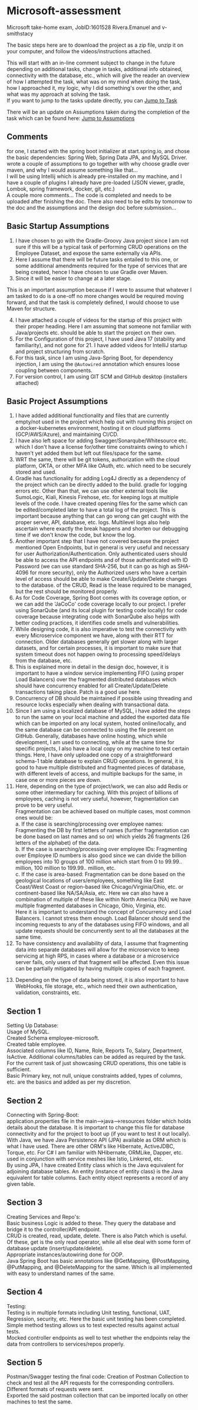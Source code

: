 # Microsoft-assessment
Microsoft take-home exam, JobID:1601528 Rivera.Emanuel and v-smithstacy<p>
The basic steps here are to download the project as a zip file, unzip it on your computer, and follow the videos/instructions attached.

This will start with an in-line comment subject to change in the future depending on additional tasks, change in tasks, additional info obtained, connectivity with the database, etc., which will give the reader an overview of how I attempted the task, what was on my mind when doing the task, how I approached it, my logic, why I did something's over the other, and what was my approach at solving the task.<br>
If you want to jump to the tasks update directly, you can [Jump to Task](#task)<be><p>
There will be an update on Assumptions taken during the completion of the task which can be found here: [Jump to Assumptions](#assumptions)<br>

<a name="comments"></a>
## Comments<br>
for one, I started with the spring boot initializer at start.spring.io, and chose the basic dependencies: Spring Web, Spring Data JPA, and MySQL Driver.<br>
wrote a couple of assumptions to go together with why choose gradle over maven, and why I would assume something like that...<br>
I will be using Intellij which is already pre-installed on my machine, and I have a couple of plugins I already have pre-loaded (JSON viewer, gradle, Lombok, spring framework, docker, git, etc.)<br>
A couple more comments... The code is completed and needs to be uploaded after finishing the doc. There also need to be edits by tomorrow to the doc and the assumptions and the design doc before submission...<br><p>


<a name="assumptions"></a>
## Basic Startup Assumptions<br>

  1. I have chosen to go with the Gradle-Groovy Java project since I am not sure if this will be a typical task of performing CRUD operations on the Employee Dataset, and expose the same externally via APIs.<br>
  2. Here I assume that there will be future tasks entailed to this one, or some additional amendments required for the type of services that are being created, hence I have chosen to use Gradle over Maven.<br>
  3. Since it will be easier to change at a later stage.<br>

This is an important assumption because if I were to assume that whatever I am tasked to do is a one-off no more changes would be required moving forward, and that the task is completely defined, I would choose to use Maven for structure.<br>
  
  4. I have attached a couple of videos for the startup of this project with their proper heading. Here I am assuming that someone not familiar with Java/projects etc. should be able to start the project on their own.<br>
  5. For the Configuration of this project, I have used Java 17 (stability and familiarity), and not gone for 21. I have added videos for IntelliJ startup and project structuring from scratch.<br>
  6. For this task, since I am using Java-Spring Boot, for dependency injection, I am using the `@Autowired` annotation which ensures loose coupling between components.<br>
  7. For version control, I am using GIT SCM and GitHub desktop (installers attached)<br><p>

<a name="startupassumptions"></a>
## Basic Project Assumptions<br>
  1. I have added additional functionality and files that are currently empty/not used in the project which help out with running this project on a docker-kubernetes environment, hosting it on cloud platforms (GCP/AWS/Azure), and maintaining CI/CD.<br>
  2. I have also left space for adding Swagger/Sonarqube/Whitesource etc. which I don't have a license for/other time constraints owing to which I haven't yet added them but left out files/space for the same.<br>
  3. WRT the same, there will be git tokens, authorization with the cloud platform, OKTA, or other MFA like OAuth, etc. which need to be securely stored and used.<br>
  4. Gradle has functionality for adding Log4J directly as a dependency of the project which can be directly added to the build. gradle for logging errors etc. Other than that, we can use other external tools like SumoLogic, Kiali, Kinesis Firehose, etc. for keeping logs at multiple levels of the code. I have created opening files for the same which can be edited/completed later to have a total log of the project. This is important because anything that can go wrong can get caught with the proper server, API, database, etc. logs. Multilevel logs also help ascertain where exactly the break happens and shorten our debugging time if we don't know the code, but know the log.<br>
  5. Another important step that I have not covered because the project mentioned Open Endpoints, but in general is very useful and necessary for user Authorization/Authentication. Only authenticated users should be able to access the API endpoints and of those authenticated with ID Password (we can use standard SHA-256, but it can go as high as SHA-4096 for more security), only the Authorized users who have a certain level of access should be able to make Create/Update/Delete changes to the database. of the CRUD, Read is the lease required to be managed, but the rest should be monitored properly.<br>
  6. As for Code Coverage, Spring Boot comes with its coverage option, or we can add the 'JaCoCo' code coverage locally to our project. I prefer using SonarQube (and its local plugin for testing code locally) for code coverage because integrating code with SonarQube also helps with better coding practices, it identifies code smells and vulnerabilities.<br>
  7. While designing code, it is also imperative to test the connectivity with every Microservice component we have, along with their RTT for connection. Older databases generally get slower along with larger datasets, and for certain processes, it is important to make sure that system timeout does not happen owing to processing speed/delays from the database, etc.<br>
  8. This is explained more in detail in the design doc, however, it is important to have a window service implementing FIFO (using proper Load Balancers) over the fragmented distributed databases which should have concurrency enabled for all Create/Update/Delete transactions taking place. Patch is a good use here.<br>
  9. Concurrency of DB should be maintained if possible using threading and resource locks especially when dealing with transactional data.<br>
  10. Since I am using a localized database of MySQL, i have added the steps to run the same on your local machine and added the exported data file which can be imported on any local system, hosted online/locally, and the same database can be connected to using the file present on GitHub. Generally, databases have online hosting, which while development, I am used to connecting, while at the same time for specific projects, I also have a local copy on my machine to test certain things. Here, I have only uploaded one copy of a straightforward schema-1 table database to explain CRUD operations. In general, it is good to have multiple distributed and fragmented pieces of database, with different levels of access, and multiple backups for the same, in case one or more pieces are down.<br>
  11. Here, depending on the type of project/work, we can also add Redis or some other intermediary for caching. With this project of billions of employees, caching is not very useful, however, fragmentation can prove to be very useful.<br>
      Fragmentation can be achieved based on multiple cases, most common ones would be:<br>
        a. If the case is searching/processing over employee names: Fragmenting the DB by first letters of names (further fragmentation can be done based on last names and so on) which yields 26 fragments (26 letters of the alphabet) of the data.<br>
        b. If the case is searching/processing over employee IDs: Fragmenting over Employee ID numbers is also good since we can divide the billion employees into 10 groups of 100 million which start from 0 to 99.99.. million, 100 million to 199.99.. million, etc.<br>
        c. If the case is area-based: Fragmentation can be done based on the geological locations of users/employees, something like East Coast/West Coast or region-based like Chicago/Virginia/Ohio, etc. or continent-based like NA/SA/Asia, etc. Here we can also have a combination of multiple of these like within North America (NA) we have multiple fragmented databases in Chicago, Ohio, Virginia, etc.<br>
        Here it is important to understand the concept of Concurrency and Load Balancers. I cannot stress them enough. Load Balancer should send the incoming requests to any of the databases using FIFO windows, and all update requests should be concurrently sent to all the databases at the same time.<br>
  12. To have consistency and availability of data, I assume that fragmenting data into separate databases will allow for the microservice to keep servicing at high RPS, in cases where a database or a microservice server fails, only users of that fragment will be affected. Even this issue can be partially mitigated by having multiple copies of each fragment.<br><p>
  13. Depending on the type of data being stored, it is also important to have WebHooks, file storage, etc., which need their own authentication, validation, constraints, etc.

<a name="task"></a>
## Section 1<br>
Setting Up Database:<br>
Usage of MySQL.<br>
Created Schema employee-microsoft.<br>
Created table employee.<br>
Associated columns like ID, Name, Role, Reports To, Salary, Department, IsActive. Additional columns/tables can be added as required by the task. For the current task of just showcasing CRUD operations, this one table is sufficient.<br>
Basic Primary key, not null, unique constraints added, types of columns, etc. are the basics and added as per my discretion.<br><p>

## Section 2<br>
Connecting with Spring-Boot:<br>
application.properties file in the main-->java-->resources folder which holds details about the database. It is important to change this file for database connectivity and for the project to boot up (if you want to test it out locally).<br>
With Java, we have Java Persistence API (JPA) available as ORM which is what I have used. There are other ORM's like Hibernate, ActiveJDBC, Torque, etc. For C# I am familiar with NHibernate, ORMLike, Dapper, etc. used in conjunction with service meshes like Istio, Linkered, etc.<br>
By using JPA, I have created Entity class which is the Java equivalent for adjoining database tables. An entity (instance of entity class) is the Java equivalent for table columns. Each entity object represents a record of any given table.<br><p>

## Section 3<br>
Creating Services and Repo's:<br>
Basic business Logic is added to these. They query the database and bridge it to the controller/API endpoint.<br>
CRUD is created, read, update, delete. There is also Patch which is useful. Of these, get is the only read operator, while all else deal with some form of database update (insert/update/delete).<br>
Appropriate instances/autowiring done for OOP.<br>
Java Spring Boot has basic annotations like @GetMapping, @PostMapping, @PutMapping, and @DeleteMapping for the same. Which is all implemented with easy to understand names of the same.<br><p>

## Section 4<br>
Testing:<br>
Testing is in multiple formats including Unit testing, functional, UAT, Regression, security, etc. Here the basic unit testing has been completed.<br>
Simple method testing allows us to test expected results against actual tests.<br>
Mocked controller endpoints as well to test whether the endpoints relay the data from controllers to services/repos properly.<br><p>

## Section 5<br>
Postman/Swagger testing the final code:
Creation of Postman Collection to check and test all the API requests for the corresponding controllers.<br>
Different formats of requests were sent.<br>
Exported the said postman collection that can be imported locally on other machines to test the same.<br>
